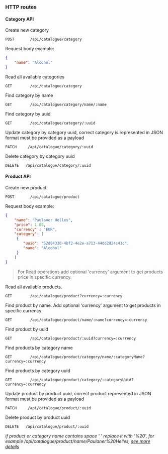 

### HTTP routes

#### Category API
Create new category
```
POST       /api/catalogue/category
```
Request body example:
````json
{
    "name": "Alcohol"
}
````
Read all available categories
```
GET        /api/catalogue/category
```
Find category by name
```
GET        /api/catalogue/category/name/:name
```
Find category by uuid
```
GET        /api/catalogue/category/:uuid
```
Update category by category uuid, correct category is represented in JSON format must be provided as a payload
```
PATCH     /api/catalogue/category/:uuid
```
Delete category by category uuid
```
DELETE   /api/catalogue/category/:uuid
```
#### Product API
Create new product
```
POST       /api/catalogue/product
```
Request body example:
````json
{
    "name": "Paulaner Helles",
    "price": 1.09,
    "currency" : "EUR",
    "category": [
     {
        "uuid": "52d84330-4bf2-4e2e-a713-44dd2d24c41c",
        "name": "Alcohol"
     }
    ]
}
````

> For Read operations add optional 'currency' argument to get products price in specific currency.

Read all available products.
```
GET        /api/catalogue/product?currency=:currency
```
Find product by name. Add optional 'currency' argument to get products in specific currency
```
GET        /api/catalogue/product/name/:name?currency=:currency
```
Find product by uuid
```
GET        /api/catalogue/product/:uuid?currency=:currency
```
Find products by category name
```
GET        /api/catalogue/product/category/name/:categoryName?currency=:currency
```
Find products by category uuid
```
GET        /api/catalogue/product/category/:categoryUuid?currency=:currency
```
Update product by product uuid, correct product represented in JSON format must be provided as a payload
```
PATCH     /api/catalogue/product/:uuid
```
Delete product by product uuid
```
DELETE   /api/catalogue/product/:uuid
```


_if product or category name contains space ' ' replace it with '%20', for example /api/catalogue/product/name/Paulaner%20Helles, [see more details](https://en.wikipedia.org/wiki/Percent-encoding)_

